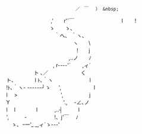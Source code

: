                               ／　￣　 ） &nbsp; 
　　　　　　　             　 ,'　　r'´￣ &nbsp; 
　　　　　　　　 l　　 !  &nbsp;  
　　　　　　　　 ゝ　　ゝ、  &nbsp;  
　　　　　　　　　 ｀ヘ、 ｀ヽ、  &nbsp;  
　 　　　　　　 　　　　 　ヽ　　\  &nbsp;  
　　　　　　　　　　 　　　 !　　j  &nbsp;  
　　　　　　　　　　　　,..ノ　　ﾉ  &nbsp;  
　　　　　　　　　, r----'´　　 ,ィ´  &nbsp;  
　　　　　 ト ､／　　　　　　 く  &nbsp;  
ト､　　　　l ﾄ､｀ヽ　　　　　　　l  &nbsp;  
!ﾄ､｀ヽ- ------┘ゝ 　 ',　　　　　　 l  &nbsp;  
l　 >　　　　　　　　 ',　　　　　j  &nbsp;  
Y　　　　　　　　　　 '.,　 -∠､ノ  &nbsp;  
l　 l　　　　l　　　 ,..┤　　　l  &nbsp;  
',　　　-　　　　　 !、j'￣　 ﾉ  &nbsp;  
　ゝ、_ｰ一'__ _,ィ´ゝ---'   &nbsp;  
  &nbsp;  
&nbsp;  
